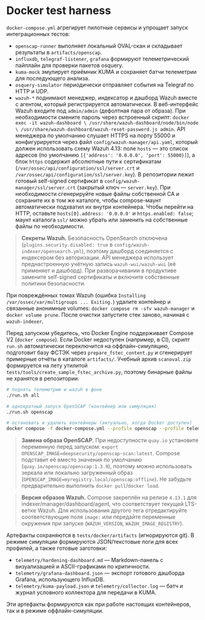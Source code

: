 # Docker test harness

`docker-compose.yml` агрегирует пилотные сервисы и упрощает запуск интеграционных тестов:

- `openscap-runner` выполняет локальный OVAL-скан и складывает результаты в `artifacts/openscap`.
- `influxdb`, `telegraf-listener`, `grafana` формируют телеметрический пайплайн для проверки пакетов osquery.
- `kuma-mock` эмулирует приёмник KUMA и сохраняет батчи телеметрии для последующего анализа.
- `osquery-simulator` периодически отправляет события на Telegraf по HTTP и UDP.
- `wazuh-*` поднимают менеджер, индексатор и дашборд Wazuh вместе с агентом, который
  регистрируется автоматически. В веб-интерфейс Wazuh входите под `admin/admin`
  (дефолтная пара от образа). При необходимости смените пароль через встроенный скрипт:
  `docker exec -it wazuh-dashboard \
  /usr/share/wazuh-dashboard/node/bin/node \
  /usr/share/wazuh-dashboard/wazuh-reset-password.js admin`.
  API менеджера по умолчанию слушает HTTPS на порту 55000 и конфигурируется через файл
  `config/wazuh-manager/api.yaml`, который должен использовать схему Wazuh 4.13: поле
  `hosts` — это список адресов (по умолчанию `[{'address': '0.0.0.0', 'port': 55000}]`),
  а блок `https` содержит абсолютные пути к сертификатам (`/var/ossec/api/configuration/ssl/server.crt`
  и `/var/ossec/api/configuration/ssl/server.key`). В репозитории лежит готовый self-signed
  сертификат в `config/wazuh-manager/ssl/server.crt` (закрытый ключ — `server.key`). При
  необходимости сгенерируйте новые файлы собственной CA и сохраните их в том же каталоге,
  чтобы compose-маунт автоматически подхватил их внутри контейнера. Чтобы перейти на HTTP,
  оставьте `hosts[0].address: '0.0.0.0'` и `https.enabled: false`; маунт каталога `ssl/`
  можно убрать или заменить на собственные файлы по необходимости.

> **Секреты Wazuh.** Безопасность OpenSearch отключена (`plugins.security.disabled: true` в
> `config/wazuh-indexer/opensearch.yml`), поэтому дашборд соединяется с индексером без
> авторизации. API менеджера использует преднастроенную учётную запись `wazuh-wui/wazuh-wui`
> (её применяет и дашборд). При разворачивании в продуктиве замените self-signed сертификаты
> и включите собственные политики безопасности.

  При повреждённых томах Wazuh (ошибка `Installing /var/ossec/var/multigroups ... Exiting.`)
  удалите контейнер и связанные анонимные volumes: `docker compose rm -sfv wazuh-manager`
  и `docker volume prune`. После очистки запустите стек заново, начиная с `wazuh-indexer`.

Перед запуском убедитесь, что Docker Engine поддерживает Compose V2 (`docker compose`). Если Docker недоступен (например, в CI),
скрипт `run.sh` автоматически переключится на оффлайн-симуляцию, подготовит базу ФСТЭК через `prepare_fstec_content.py` и сгенерирует примерные отчёты в каталоге `artifacts/`. Учебный архив `scanoval.zip` формируется на лету утилитой `tests/tools/create_sample_fstec_archive.py`, поэтому бинарные файлы не хранятся в репозитории.

```bash
# поднять телеметрию и wazuh в фоне
./run.sh all

# однократный запуск OpenSCAP (контейнер или симуляция)
./run.sh openscap

# остановить и удалить контейнеры (актуально, когда Docker доступен)
docker compose -f docker-compose.yml --profile openscap --profile telemetry --profile wazuh down
```

> **Замена образа OpenSCAP.** При недоступности `quay.io` установите переменную перед запуском: `export OPENSCAP_IMAGE=deepsecurity/openscap-scan:latest`. Compose подставит её вместо значения по умолчанию (`quay.io/openscap/openscap:1.3.9`), поэтому можно использовать зеркала или локально загруженный образ (`OPENSCAP_IMAGE=myregistry.local/openscap:offline`). Не забудьте предварительно выполнить `docker pull`/`docker load`.

> **Версия образов Wazuh.** Compose закреплён на релизе `4.13.1` для indexer/manager/dashboard/agent, что соответствует текущей LTS-ветке Wazuh. Для использования другого тега отредактируйте соответствующие поля `image:` или передайте переменные окружения при запуске (`WAZUH_VERSION`, `WAZUH_IMAGE_REGISTRY`).

Артефакты сохраняются в `tests/docker/artifacts` (игнорируются git). В режиме симуляции формируются JSON/текстовые логи для всех профилей, а также готовые заготовки:

- `telemetry/hardening-dashboard.md` — Markdown-панель с визуализацией и ASCII-графиками по критичности.
- `telemetry/grafana-dashboard.json` — экспорт готового дашборда Grafana, использующего InfluxDB.
- `telemetry/kuma-payload.json` и `telemetry/collector.log` — батч и журнал условного коллектора для передачи в KUMA.

Эти артефакты формируются как при работе настоящих контейнеров, так и в режиме оффлайн-симуляции.
